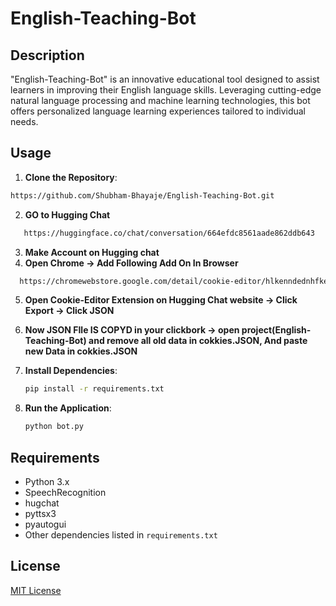 
# English-Teaching-Bot

## Description
"English-Teaching-Bot" is an innovative educational tool designed to assist learners in improving their English language skills. Leveraging cutting-edge natural language processing and machine learning technologies, this bot offers personalized language learning experiences tailored to individual needs.



## Usage

1. **Clone the Repository**:
 ```bash
 https://github.com/Shubham-Bhayaje/English-Teaching-Bot.git
 ```

2. **GO to Hugging Chat**

```bash
   https://huggingface.co/chat/conversation/664efdc8561aade862ddb643
```

3. **Make Account on Hugging chat** 
4. **Open Chrome -> Add Following Add On In Browser**

 ```bash
   https://chromewebstore.google.com/detail/cookie-editor/hlkenndednhfkekhgcdicdfddnkalmdm
```

5. **Open Cookie-Editor Extension on Hugging Chat website -> Click Export -> Click JSON**

6. **Now JSON FIle IS COPYD in your clickbork -> open project(English-Teaching-Bot) and remove all old data in cokkies.JSON, And paste new Data in cokkies.JSON**
   
7. **Install Dependencies**:
   ```bash
   pip install -r requirements.txt
   ```

8. **Run the Application**:
   ```bash
   python bot.py
   ```
   

## Requirements
- Python 3.x
- SpeechRecognition
- hugchat
- pyttsx3
- pyautogui
- Other dependencies listed in `requirements.txt`

## License
[MIT License](LICENSE)



